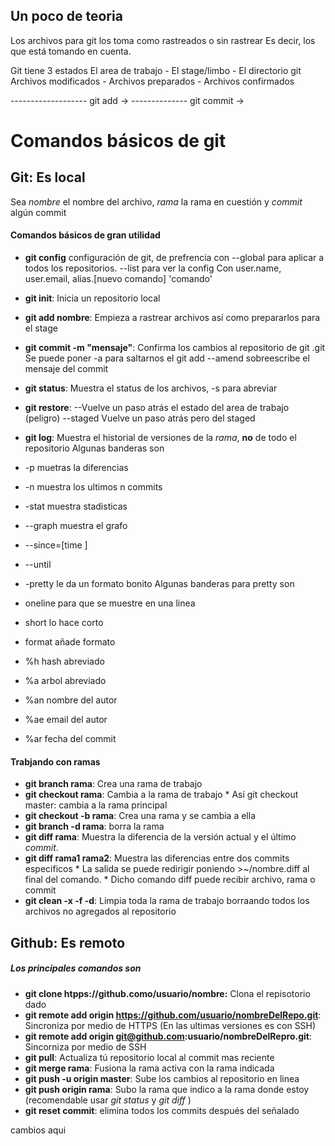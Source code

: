 ## Un poco de teoria
Los archivos para git los toma como rastreados o sin rastrear
Es decir, los que está tomando en cuenta.

Git tiene 3 estados
El area de trabajo     -     El stage/limbo      -  El directorio git
Archivos modificados   -   Archivos preparados   -  Archivos confirmados

------------------- git add -> -------------- git commit ->

# Comandos básicos de git

## Git: Es local
Sea _nombre_ el nombre del archivo, _rama_ la rama en cuestión y _commit_ algún commit

#### Comandos básicos de gran utilidad

  * **git config** configuración de git, de prefrencia con --global para aplicar
  a todos los repositorios. --list para ver la config
  Con user.name, user.email, alias.[nuevo comando] 'comando'

  * **git init**: Inicia un repositorio local

  * **git add nombre**: Empieza a rastrear archivos así como prepararlos para el stage

  * **git commit -m "mensaje"**: Confirma los cambios al repositorio de git .git
  Se puede poner -a para saltarnos el git add
  --amend sobreescribe el mensaje del commit

  * **git status**: Muestra el status de los archivos, -s para abreviar

  * **git restore**: --Vuelve un paso atrás el estado del area de trabajo (peligro)
  --staged Vuelve un paso atrás pero del staged
  
  * **git log**: Muestra el historial de versiones de la _rama_, **no** de todo el repositorio
  Algunas banderas son   
  * -p muetras la diferencias
  * -n muestra los ultimos n commits
  * -stat muestra stadisticas
  * --graph muestra el grafo
  * --since=[time ]
  * --until
  * -pretty le da un formato bonito
  Algunas banderas para pretty son 
  * oneline para que se muestre en una linea
  * short lo hace corto
  * format añade formato
  * %h hash abreviado
  * %a arbol abreviado
  * %an nombre del autor 
  * %ae email del autor
  * %ar fecha del commit



#### Trabjando con ramas
   * **git branch rama**: Crea una rama de trabajo
   * **git checkout rama**: Cambia a la rama de trabajo
    * Así git checkout master: cambia a la rama principal
   * **git checkout -b rama**: Crea una rama y se cambia a ella
   * **git branch -d rama**: borra la rama
   * **git diff rama**: Muestra la diferencia de la versión actual y el último _commit_.
   * **git diff rama1 rama2**: Muestra las diferencias entre dos commits especificos
    * La salida se puede redirigir poniendo >~/nombre.diff al final del comando.
    * Dicho comando diff puede recibir archivo, rama o commit 
   * **git clean -x -f -d**: Limpia toda la rama de trabajo  borraando todos los archivos no agregados al repositorio
   

## Github: Es remoto

##### Los principales comandos son
  * **git clone htpps://github.como/usuario/nombre:** Clona el repisotorio dado
  * **git remote add origin https://github.com/usuario/nombreDelRepo.git**: Sincroniza por medio de HTTPS (En las ultimas versiones es con SSH)
  * **git remote add origin  git@github.com:usuario/nombreDelRepro.git**: Sincorniza por medio de SSH
  * **git pull**: Actualiza tú repositorio local al commit mas reciente
  * **git merge rama**: Fusiona la rama activa con la rama indicada
  * **git push -u origin master**: Sube los cambios al repositorio en linea
  * **git push origin rama**: Subo la rama que indico a la rama donde estoy (recomendable usar _git status_ y _git diff_ )
  * **git reset commit**: elimina todos los commits después del señalado

  cambios aqui 